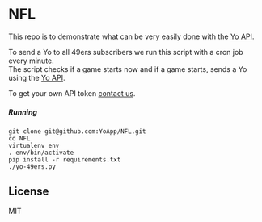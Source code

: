 NFL
===

This repo is to demonstrate what can be very easily done with the [Yo API].

To send a Yo to all 49ers subscribers we run this script with a cron job every minute.  
The script checks if a game starts now and if a game starts, sends a Yo using the [Yo API].  

To get your own API token [contact us].

##### Running

    git clone git@github.com:YoApp/NFL.git
    cd NFL
    virtualenv env
    . env/bin/activate
    pip install -r requirements.txt
    ./yo-49ers.py
    

License
----

MIT

[Yo API]:http://bit.ly/yoapi
[contact us]:mailto:api@justyo.co
